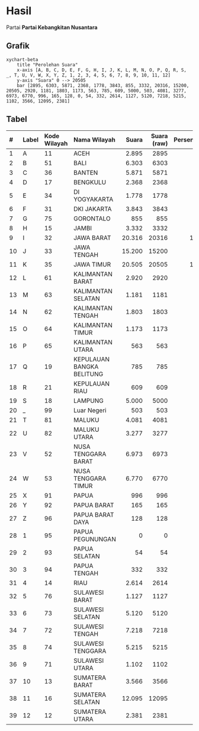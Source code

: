 # Hasil

Partai **Partai Kebangkitan Nusantara**

## Grafik

```mermaid
xychart-beta
    title "Perolehan Suara"
    x-axis [A, B, C, D, E, F, G, H, I, J, K, L, M, N, O, P, Q, R, S, _, T, U, V, W, X, Y, Z, 1, 2, 3, 4, 5, 6, 7, 8, 9, 10, 11, 12]
    y-axis "Suara" 0 --> 20505
    bar [2895, 6303, 5871, 2368, 1778, 3843, 855, 3332, 20316, 15200, 20505, 2920, 1181, 1803, 1173, 563, 785, 609, 5000, 503, 4081, 3277, 6973, 6770, 996, 165, 128, 0, 54, 332, 2614, 1127, 5120, 7218, 5215, 1102, 3566, 12095, 2381]
```

## Tabel

| #  | Label | Kode Wilayah | Nama Wilayah              | Suara  | Suara (raw) | Persentase |
|:-- |:----- |:------------ |:------------------------- | ------:| -----------:| ----------:|
| 1  | A     | 11           | ACEH                      | 2.895  | 2895        | 1,80       |
| 2  | B     | 51           | BALI                      | 6.303  | 6303        | 3,91       |
| 3  | C     | 36           | BANTEN                    | 5.871  | 5871        | 3,65       |
| 4  | D     | 17           | BENGKULU                  | 2.368  | 2368        | 1,47       |
| 5  | E     | 34           | DI YOGYAKARTA             | 1.778  | 1778        | 1,10       |
| 6  | F     | 31           | DKI JAKARTA               | 3.843  | 3843        | 2,39       |
| 7  | G     | 75           | GORONTALO                 | 855    | 855         | 0,53       |
| 8  | H     | 15           | JAMBI                     | 3.332  | 3332        | 2,07       |
| 9  | I     | 32           | JAWA BARAT                | 20.316 | 20316       | 12,62      |
| 10 | J     | 33           | JAWA TENGAH               | 15.200 | 15200       | 9,44       |
| 11 | K     | 35           | JAWA TIMUR                | 20.505 | 20505       | 12,73      |
| 12 | L     | 61           | KALIMANTAN BARAT          | 2.920  | 2920        | 1,81       |
| 13 | M     | 63           | KALIMANTAN SELATAN        | 1.181  | 1181        | 0,73       |
| 14 | N     | 62           | KALIMANTAN TENGAH         | 1.803  | 1803        | 1,12       |
| 15 | O     | 64           | KALIMANTAN TIMUR          | 1.173  | 1173        | 0,73       |
| 16 | P     | 65           | KALIMANTAN UTARA          | 563    | 563         | 0,35       |
| 17 | Q     | 19           | KEPULAUAN BANGKA BELITUNG | 785    | 785         | 0,49       |
| 18 | R     | 21           | KEPULAUAN RIAU            | 609    | 609         | 0,38       |
| 19 | S     | 18           | LAMPUNG                   | 5.000  | 5000        | 3,11       |
| 20 | _     | 99           | Luar Negeri               | 503    | 503         | 0,31       |
| 21 | T     | 81           | MALUKU                    | 4.081  | 4081        | 2,53       |
| 22 | U     | 82           | MALUKU UTARA              | 3.277  | 3277        | 2,04       |
| 23 | V     | 52           | NUSA TENGGARA BARAT       | 6.973  | 6973        | 4,33       |
| 24 | W     | 53           | NUSA TENGGARA TIMUR       | 6.770  | 6770        | 4,20       |
| 25 | X     | 91           | PAPUA                     | 996    | 996         | 0,62       |
| 26 | Y     | 92           | PAPUA BARAT               | 165    | 165         | 0,10       |
| 27 | Z     | 96           | PAPUA BARAT DAYA          | 128    | 128         | 0,08       |
| 28 | 1     | 95           | PAPUA PEGUNUNGAN          | 0      | 0           | 0,00       |
| 29 | 2     | 93           | PAPUA SELATAN             | 54     | 54          | 0,03       |
| 30 | 3     | 94           | PAPUA TENGAH              | 332    | 332         | 0,21       |
| 31 | 4     | 14           | RIAU                      | 2.614  | 2614        | 1,62       |
| 32 | 5     | 76           | SULAWESI BARAT            | 1.127  | 1127        | 0,70       |
| 33 | 6     | 73           | SULAWESI SELATAN          | 5.120  | 5120        | 3,18       |
| 34 | 7     | 72           | SULAWESI TENGAH           | 7.218  | 7218        | 4,48       |
| 35 | 8     | 74           | SULAWESI TENGGARA         | 5.215  | 5215        | 3,24       |
| 36 | 9     | 71           | SULAWESI UTARA            | 1.102  | 1102        | 0,68       |
| 37 | 10    | 13           | SUMATERA BARAT            | 3.566  | 3566        | 2,21       |
| 38 | 11    | 16           | SUMATERA SELATAN          | 12.095 | 12095       | 7,51       |
| 39 | 12    | 12           | SUMATERA UTARA            | 2.381  | 2381        | 1,48       |



